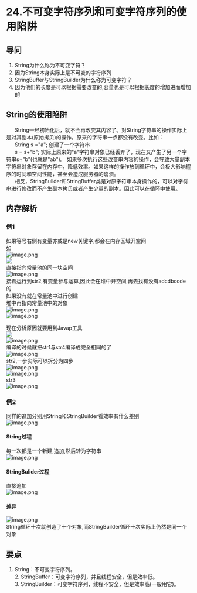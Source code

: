 # 24.不可变字符序列和可变字符序列的使用陷阱

<a name="XfgPB"></a>
## 导问
1. String为什么称为不可变字符？
  1. 因为String本身实际上是不可变的字符序列
3. StringBuffer与StringBuilder为什么称为可变字符？
  1. 因为他们的长度是可以根据需要改变的,容量也是可以根据长度的增加进而增加的

<a name="Dp4dq"></a>
## String的使用陷阱
      String一经初始化后，就不会再改变其内容了。对String字符串的操作实际上是对其副本(原始拷贝)的操作，原来的字符串一点都没有改变。比如：<br />      String s ="a"; 创建了一个字符串<br />      s = s+"b"; 实际上原来的"a"字符串对象已经丢弃了，现在又产生了另一个字符串s+"b"(也就是"ab")。 如果多次执行这些改变串内容的操作，会导致大量副本字符串对象存留在内存中，降低效率。如果这样的操作放到循环中，会极大影响程序的时间和空间性能，甚至会造成服务器的崩溃。<br />      相反，StringBuilder和StringBuffer类是对原字符串本身操作的，可以对字符串进行修改而不产生副本拷贝或者产生少量的副本。因此可以在循环中使用。

<a name="hglD4"></a>
## 内存解析
<a name="WjP97"></a>
### 例1
如果等号右侧有变量亦或是new关键字,都会在内存区域开空间<br />如<br />![image.png](https://cdn.nlark.com/yuque/0/2019/png/349894/1559719891706-52018d1f-3cbe-42a6-89b2-240f1bb540ec.png#align=left&display=inline&height=52&name=image.png&originHeight=52&originWidth=287&size=26493&status=done&width=287)<br />![](https://cdn.nlark.com/yuque/0/2019/png/349894/1559719969980-0dc1490b-b19a-423d-ab7e-7ae40216eaae.png#align=left&display=inline&height=146&originHeight=146&originWidth=421&status=done&width=421)<br />直接指向常量池的同一块空间<br />![image.png](https://cdn.nlark.com/yuque/0/2019/png/349894/1559720014388-73f12f7d-493a-404a-9e37-309b63b89aa5.png#align=left&display=inline&height=269&name=image.png&originHeight=269&originWidth=563&size=34245&status=done&width=563)<br />接着运行到str2,有变量参与运算,因此会在堆中开空间,再去找有没有adcdbccde的<br />如果没有就在常量池中进行创建<br />堆中再指向常量池中的对象<br />![image.png](https://cdn.nlark.com/yuque/0/2019/png/349894/1559720180022-a605dbac-3c33-470e-adf5-f930dbbe36e6.png#align=left&display=inline&height=178&name=image.png&originHeight=178&originWidth=625&size=35974&status=done&width=625)<br />![image.png](https://cdn.nlark.com/yuque/0/2019/png/349894/1559720215054-95fd5892-3eed-4052-8823-97dac0dd37db.png#align=left&display=inline&height=23&name=image.png&originHeight=23&originWidth=362&size=18172&status=done&width=362)

现在分析原因就要用到Javap工具<br />![](https://cdn.nlark.com/yuque/0/2019/png/349894/1559719797636-ab7f362f-5180-49e5-84f4-721bc04e1644.png#align=left&display=inline&height=111&originHeight=111&originWidth=414&status=done&width=414)<br />![image.png](https://cdn.nlark.com/yuque/0/2019/png/349894/1559720302305-6648aab6-64ed-4c7c-9cdc-76e083904cc7.png#align=left&display=inline&height=253&name=image.png&originHeight=253&originWidth=571&size=120328&status=done&width=571)<br />编译的时候就把str1与str4编译成完全相同的了<br />![image.png](https://cdn.nlark.com/yuque/0/2019/png/349894/1559720427478-e812c6ab-4906-4a05-baa2-2654c45cf8bd.png#align=left&display=inline&height=491&name=image.png&originHeight=491&originWidth=1352&size=474132&status=done&width=1352)<br />str2,一步实际可以拆分为四步<br />![image.png](https://cdn.nlark.com/yuque/0/2019/png/349894/1559720515416-d5124441-e374-4495-bebf-7ca8effa47ff.png#align=left&display=inline&height=185&name=image.png&originHeight=185&originWidth=1305&size=231025&status=done&width=1305)<br />![image.png](https://cdn.nlark.com/yuque/0/2019/png/349894/1559720687811-e902fb40-bca5-4356-ac7d-1faaef9de21b.png#align=left&display=inline&height=246&name=image.png&originHeight=246&originWidth=1268&size=203245&status=done&width=1268)<br />str3<br />![image.png](https://cdn.nlark.com/yuque/0/2019/png/349894/1559720719870-ebc77bd8-4308-4ac1-9807-2319de034246.png#align=left&display=inline&height=67&name=image.png&originHeight=67&originWidth=1246&size=72245&status=done&width=1246)

<a name="lQX08"></a>
### 例2
同样的追加分别用String和StringBuilder看效率有什么差别<br />![image.png](https://cdn.nlark.com/yuque/0/2019/png/349894/1559720812346-048ee8bb-2596-4e7b-9189-f1ecce4af733.png#align=left&display=inline&height=487&name=image.png&originHeight=487&originWidth=604&size=240487&status=done&width=604)

<a name="OOYf1"></a>
#### String过程
每一次都是一个新建,追加,然后转为字符串<br />![image.png](https://cdn.nlark.com/yuque/0/2019/png/349894/1559720998805-875f13e0-a0ff-47cf-b175-c01f72e84de6.png#align=left&display=inline&height=394&name=image.png&originHeight=394&originWidth=1246&size=292786&status=done&width=1246)
<a name="EEpfU"></a>
#### StringBulider过程
直接追加<br />![image.png](https://cdn.nlark.com/yuque/0/2019/png/349894/1559721091989-2f4cc46a-2fb8-46a0-9836-b9109a9e4178.png#align=left&display=inline&height=286&name=image.png&originHeight=286&originWidth=1211&size=223624&status=done&width=1211)

<a name="5VxJc"></a>
#### 差异
![image.png](https://cdn.nlark.com/yuque/0/2019/png/349894/1559721172719-edbdc52a-6650-459f-bf04-51b50f2e810f.png#align=left&display=inline&height=289&name=image.png&originHeight=289&originWidth=629&size=158720&status=done&width=629)<br />String循环十次就创造了十个对象,而StringBuilder循环十次实际上仍然是同一个对象

<a name="9joOB"></a>
## 要点
1. String：不可变字符序列。<br />2. StringBuffer：可变字符序列，并且线程安全，但是效率低。<br />3. StringBuilder：可变字符序列，线程不安全，但是效率高(一般用它)。

